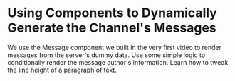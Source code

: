 # Using Components to Dynamically Generate the Channel's Messages

We use the Message component we built in the very first video to render messages from the server's dummy data. Use some simple logic to conditionally render the message author's information. Learn how to tweak the line height of a paragraph of text.

